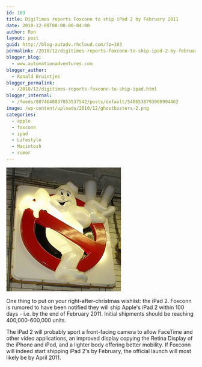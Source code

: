 ```yaml
---
id: 103
title: DigiTimes reports Foxconn to ship iPad 2 by February 2011
date: 2010-12-09T08:00:00-04:00
author: Ron
layout: post
guid: http://blog-autadv.rhcloud.com/?p=103
permalink: /2010/12/digitimes-reports-foxconn-to-ship-ipad-2-by-february-2011.html
blogger_blog:
  - www.automationadventures.com
blogger_author:
  - Ronald Bruintjes
blogger_permalink:
  - /2010/12/digitimes-reports-foxconn-to-ship-ipad.html
blogger_internal:
  - /feeds/8074648837853537542/posts/default/5406538793068994462
image: /wp-content/uploads/2010/12/ghostbusters-2.png
categories:
  - apple
  - foxconn
  - ipad
  - Lifestyle
  - Macintosh
  - rumor
---
```

![Ghostbusters - benyupp](/wp-content/uploads/2010/12/ghostbusters-2.png)

One thing to put on your right-after-christmas wishlist: the iPad 2. Foxconn is rumored to have been notified they will ship Apple's iPad 2 within 100 days - i.e. by the end of February 2011. Initial shipments should be reaching 400,000-600,000 units.

The iPad 2 will probably sport a front-facing camera to allow FaceTime and other video applications, an improved display copying the Retina Display of the iPhone and iPod, and a lighter body offering better mobility. If Foxconn will indeed start shipping iPad 2's by February, the official launch will most likely be by April 2011.